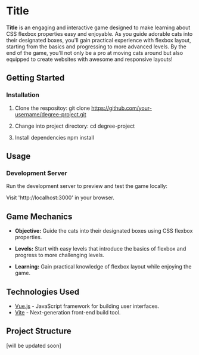# Title

**Title** is an engaging and interactive game designed to make learning about CSS flexbox properties easy and enjoyable. As you guide adorable cats into their designated boxes, you'll gain practical experience with flexbox layout, starting from the basics and progressing to more advanced levels. By the end of the game, you'll not only be a pro at moving cats around but also equipped to create websites with awesome and responsive layouts!

## Getting Started

### Installation

1. Clone the respositoy:
   git clone https://github.com/your-username/degree-project.git

2. Change into project directory:
   cd degree-project

3. Install dependencies
   npm install

## Usage

### Development Server

Run the development server to preview and test the game locally:

Visit 'http://localhost:3000' in your browser.

## Game Mechanics

- **Objective:** Guide the cats into their designated boxes using CSS flexbox properties.

- **Levels:** Start with easy levels that introduce the basics of flexbox and progress to more challenging levels.

- **Learning:** Gain practical knowledge of flexbox layout while enjoying the game.

## Technologies Used

- [Vue.js](https://vuejs.org/) - JavaScript framework for building user interfaces.
- [Vite](https://vitejs.dev/) - Next-generation front-end build tool.

## Project Structure

[will be updated soon]
